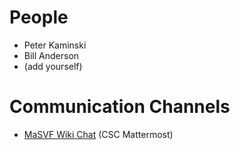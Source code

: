 # People

- Peter Kaminski
- Bill Anderson
- (add yourself)

# Communication Channels

- [MaSVF Wiki Chat](https://chat.collectivesensecommons.org/agora/channels/masvf-wiki
) (CSC Mattermost)
